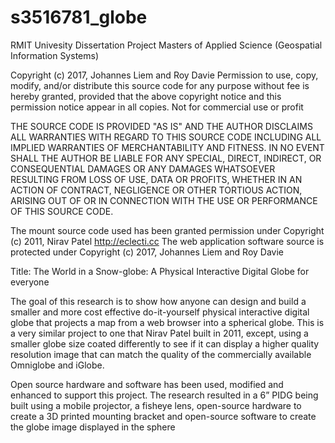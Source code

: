 # s3516781_globe
RMIT Univesity Dissertation Project
Masters of Applied Science (Geospatial Information Systems)

Copyright (c) 2017, Johannes Liem and Roy Davie
Permission to use, copy, modify, and/or distribute this source code for any purpose without fee is hereby granted, provided that the above copyright notice and this permission notice appear in all copies. Not for commercial use or profit

THE SOURCE CODE IS PROVIDED "AS IS" AND THE AUTHOR DISCLAIMS ALL WARRANTIES WITH REGARD TO THIS SOURCE CODE INCLUDING ALL IMPLIED WARRANTIES OF MERCHANTABILITY AND FITNESS. IN NO EVENT SHALL THE AUTHOR BE LIABLE FOR ANY SPECIAL, DIRECT, INDIRECT, OR CONSEQUENTIAL DAMAGES OR ANY DAMAGES WHATSOEVER RESULTING FROM LOSS OF USE, DATA OR PROFITS, WHETHER IN AN ACTION OF CONTRACT, NEGLIGENCE OR OTHER TORTIOUS ACTION, ARISING OUT OF OR IN CONNECTION WITH THE USE OR PERFORMANCE OF THIS SOURCE CODE.

The mount source code used has been granted permission under Copyright (c) 2011, Nirav Patel <http://eclecti.cc>
The web application software source is protected under Copyright (c) 2017, Johannes Liem and Roy Davie

Title: The World in a Snow-globe: A Physical Interactive Digital Globe for everyone

The goal of this research is to show how anyone can design and build a smaller and more cost effective do-it-yourself physical interactive digital globe that projects a map from a web browser into a spherical globe. This is a very similar project to one that Nirav Patel built in 2011, except, using a smaller globe size coated differently to see if it can display a higher quality resolution image that can match the quality of the commercially available Omniglobe and iGlobe.

Open source hardware and software has been used, modified and enhanced to support this project. The research resulted in a 6” PIDG being built using a mobile projector, a fisheye lens, open-source hardware to create a 3D printed mounting bracket and open-source software to create the globe image displayed in the sphere
